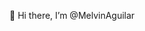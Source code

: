 👋 Hi there, I’m @MelvinAguilar

<!---
MelvinAguilar/MelvinAguilar is a ✨ special ✨ repository because its `README.md` (this file) appears on your GitHub profile.
You can click the Preview link to take a look at your changes.
--->
